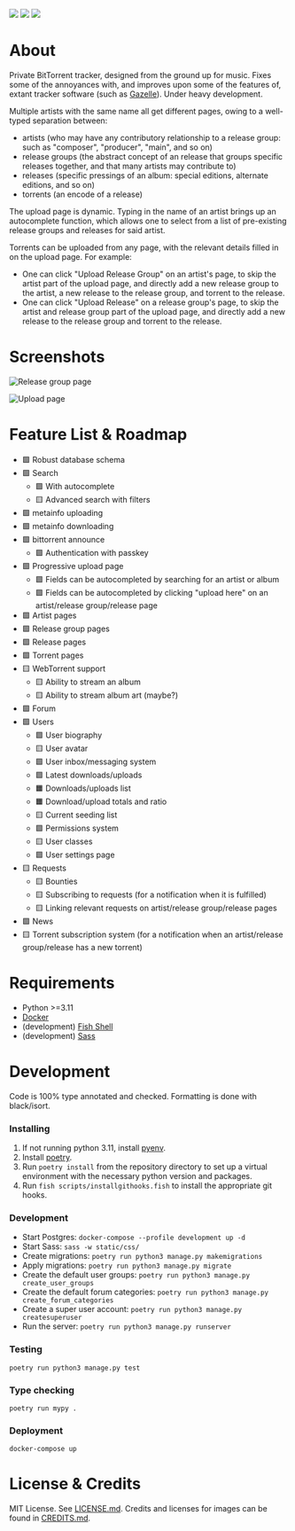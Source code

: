 ![](https://img.shields.io/github/workflow/status/snowdrop4/acornserver/Django%20CI)
![](https://img.shields.io/codecov/c/github/snowdrop4/acornserver)
![](https://img.shields.io/github/license/snowdrop4/acornserver)

# About

Private BitTorrent tracker, designed from the ground up for music. Fixes some of the annoyances with, and improves upon some of the features of, extant tracker software (such as [Gazelle](https://whatcd.github.io/Gazelle/)). Under heavy development.

Multiple artists with the same name all get different pages, owing to a well-typed separation between:

* artists (who may have any contributory relationship to a release group: such as "composer", "producer", "main", and so on)
* release groups (the abstract concept of an release that groups specific releases together, and that many artists may contribute to)
* releases (specific pressings of an album: special editions, alternate editions, and so on)
* torrents (an encode of a release)

The upload page is dynamic. Typing in the name of an artist brings up an autocomplete function, which allows one to select from a list of pre-existing release groups and releases for said artist.

Torrents can be uploaded from any page, with the relevant details filled in on the upload page. For example:

* One can click "Upload Release Group" on an artist's page, to skip the artist part of the upload page, and directly add a new release group to the artist, a new release to the release group, and torrent to the release.
* One can click "Upload Release" on a release group's page, to skip the artist and release group part of the upload page, and directly add a new release to the release group and torrent to the release.

# Screenshots

![Release group page](/screenshots/release-group-page.png)

![Upload page](/screenshots/upload-page.png)

# Feature List & Roadmap

* 🟩 Robust database schema
* 🟩 Search
    - 🟩 With autocomplete
    - 🟨 Advanced search with filters
* 🟩 metainfo uploading
* 🟩 metainfo downloading
* 🟩 bittorrent announce
    - 🟩 Authentication with passkey
* 🟩 Progressive upload page
    - 🟩 Fields can be autocompleted by searching for an artist or album
    - 🟩 Fields can be autocompleted by clicking "upload here" on an artist/release group/release page
* 🟩 Artist pages
* 🟩 Release group pages
* 🟩 Release pages
* 🟩 Torrent pages
* 🟨 WebTorrent support
    - 🟨 Ability to stream an album
    - 🟨 Ability to stream album art (maybe?)
* 🟩 Forum
* 🟩 Users
    - 🟩 User biography
    - 🟨 User avatar
    - 🟩 User inbox/messaging system
    - 🟩 Latest downloads/uploads
    - 🟧 Downloads/uploads list
    - 🟧 Download/upload totals and ratio
    - 🟨 Current seeding list
    - 🟩 Permissions system
    - 🟨 User classes
    - 🟩 User settings page
* 🟨 Requests
    - 🟨 Bounties
    - 🟨 Subscribing to requests (for a notification when it is fulfilled)
    - 🟨 Linking relevant requests on artist/release group/release pages
* 🟩 News
* 🟨 Torrent subscription system (for a notification when an artist/release group/release has a new torrent)

# Requirements

* Python >=3.11
* [Docker](https://www.docker.com/)
* (development) [Fish Shell](https://fishshell.com/)
* (development) [Sass](https://sass-lang.com/)

# Development

Code is 100% type annotated and checked. Formatting is done with black/isort.

### Installing

1. If not running python 3.11, install [pyenv](https://github.com/pyenv/pyenv).
2. Install [poetry](https://python-poetry.org/docs/).
3. Run `poetry install` from the repository directory to set up a virtual environment with the necessary python version and packages.
4. Run `fish scripts/installgithooks.fish` to install the appropriate git hooks.

### Development

* Start Postgres: `docker-compose --profile development up -d`
* Start Sass: `sass -w static/css/`
* Create migrations: `poetry run python3 manage.py makemigrations`
* Apply migrations: `poetry run python3 manage.py migrate`
* Create the default user groups: `poetry run python3 manage.py create_user_groups`
* Create the default forum categories: `poetry run python3 manage.py create_forum_categories`
* Create a super user account: `poetry run python3 manage.py createsuperuser`
* Run the server: `poetry run python3 manage.py runserver`

### Testing

`poetry run python3 manage.py test`

### Type checking

`poetry run mypy .`

### Deployment

`docker-compose up`

# License & Credits

MIT License. See [LICENSE.md](../master/LICENSE.md). Credits and licenses for images can be found in [CREDITS.md](../master/CREDITS.md).
